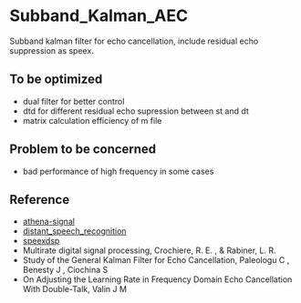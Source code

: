 # Subband_Kalman_AEC
Subband kalman filter for echo cancellation, include residual echo suppression as speex.

## To be optimized
- dual filter for better control 
- dtd for different residual echo supression between st and dt
- matrix calculation efficiency of m file

## Problem to be concerned
- bad performance of high frequency in some cases

## Reference

- [athena-signal](https://github.com/athena-team/athena-signal)
- [distant_speech_recognition](https://github.com/kkumatani/distant_speech_recognition)
- [speexdsp](https://github.com/xiph/speexdsp)
- Multirate digital signal processing,  Crochiere, R. E. , & Rabiner, L. R.
- Study of the General Kalman Filter for Echo Cancellation, Paleologu C ,  Benesty J ,  Ciochina S
- On Adjusting the Learning Rate in Frequency Domain Echo Cancellation With Double-Talk, Valin J M 